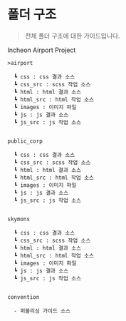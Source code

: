 # 폴더 구조

> 전체 폴더 구조에 대한 가이드입니다.

Incheon Airport Project

    >airport

      ┗ css : css 결과 소스
      ┗ css_src : scss 작업 소스
      ┗ html : html 결과 소스
      ┗ html_src : html 작업 소스
      ┗ images : 이미지 파일
      ┗ js : js 결과 소스
      ┗ js_src : js 작업 소스
      
           
    public_corp

      ┗ css : css 결과 소스
      ┗ css_src : scss 작업 소스
      ┗ html : html 결과 소스
      ┗ html_src : html 작업 소스
      ┗ images : 이미지 파일
      ┗ js : js 결과 소스
      ┗ js_src : js 작업 소스
      
           
    skymons

      ┗ css : css 결과 소스
      ┗ css_src : scss 작업 소스
      ┗ html : html 결과 소스
      ┗ html_src : html 작업 소스
      ┗ images : 이미지 파일
      ┗ js : js 결과 소스
      ┗ js_src : js 작업 소스
      
           
    convention
    
      - 퍼블리싱 가이드 소스
